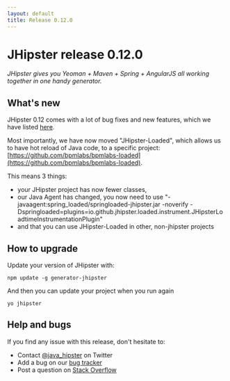 ```yaml
---
layout: default
title: Release 0.12.0
---
```


JHipster release 0.12.0
==================

*JHipster gives you Yeoman + Maven + Spring + AngularJS all working together in one handy generator.*

What's new
----------

JHipster 0.12 comes with a lot of bug fixes and new features, which we have listed [here](https://github.com/bpmlabs/generator-jhipster/issues?milestone=1&page=1&state=closed).

Most importantly, we have now moved "JHipster-Loaded", which allows us to have hot reload of Java code, to a specific project: [https://github.com/bpmlabs/bpmlabs-loaded](https://github.com/bpmlabs/bpmlabs-loaded).

This means 3 things:

- your JHipster project has now fewer classes, 
- our Java Agent has changed, you now need to use "-javaagent:spring_loaded/springloaded-jhipster.jar -noverify -Dspringloaded=plugins=io.github.jhipster.loaded.instrument.JHipsterLoadtimeInstrumentationPlugin"
- and that you can use JHipster-Loaded in other, non-jhipster projects

How to upgrade
------------

Update your version of JHipster with:

```
npm update -g generator-jhipster
```

And then you can update your project when you run again

```
yo jhipster
```

Help and bugs
--------------

If you find any issue with this release, don't hesitate to:

- Contact [@java_hipster](https://twitter.com/java_hipster) on Twitter
- Add a bug on our [bug tracker](https://github.com/bpmlabs/generator-jhipster/issues?state=open)
- Post a question on [Stack Overflow](http://stackoverflow.com/tags/bpmlabs/info)
